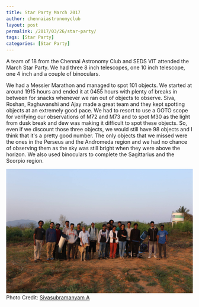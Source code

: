 ```yaml
---
title: Star Party March 2017
author: chennaiastronomyclub
layout: post
permalink: /2017/03/26/star-party/
tags: [Star Party]
categories: [Star Party]
---
```


A team of 18 from the Chennai Astronomy Club and SEDS VIT attended the March Star Party. We had three 8 inch telescopes, one 10 inch telescope, one 4 inch and a couple of binoculars.

We had a Messier Marathon and managed to spot 101 objects. We started at around 1915 hours and ended it at 0455 hours with plenty of breaks in between for snacks whenever we ran out of objects to observe. Siva, Roshan, Raghuvanshi and Ajay made a great team and they kept spotting objects at an extremely good pace. We had to resort to use a GOTO scope for verifying our observations of M72 and M73 and to spot M30 as the light from dusk break and dew was making it difficult to spot these objects. So, even if we discount those three objects, we would still have 98 objects and I think that it's a pretty good number. The only objects that we missed were the ones in the Perseus and the Andromeda region and we had no chance of observing them as the sky was still bright when they were above the horizon. We also used binoculars to complete the Sagittarius and the Scorpio region.


![The team](/img/2017/03/team.jpg)
<span class="image-credit">Photo Credit: <a href="https://facebook.com/astronomersiva">Sivasubramanyam A</a></span>
